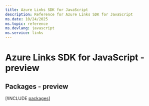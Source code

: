 ```yaml
---
title: Azure Links SDK for JavaScript
description: Reference for Azure Links SDK for JavaScript
ms.date: 10/24/2025
ms.topic: reference
ms.devlang: javascript
ms.service: links
---
```

# Azure Links SDK for JavaScript - preview
## Packages - preview
[!INCLUDE [packages](links-index.md)]
